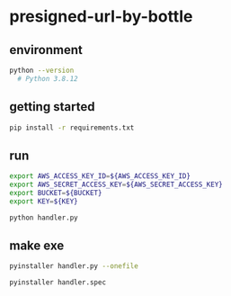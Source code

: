 # presigned-url-by-bottle

## environment

```sh
python --version
  # Python 3.8.12
```

## getting started

```sh
pip install -r requirements.txt
```

## run

```sh
export AWS_ACCESS_KEY_ID=${AWS_ACCESS_KEY_ID}
export AWS_SECRET_ACCESS_KEY=${AWS_SECRET_ACCESS_KEY}
export BUCKET=${BUCKET}
export KEY=${KEY}

python handler.py
```

## make exe

```sh
pyinstaller handler.py --onefile
```

```sh
pyinstaller handler.spec
```
